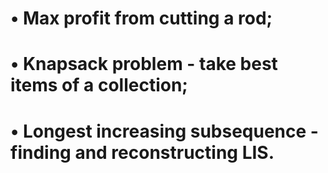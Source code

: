 # • Max profit from cutting a rod;
# • Knapsack problem - take best items of a collection;
# • Longest increasing subsequence - finding and reconstructing LIS.
